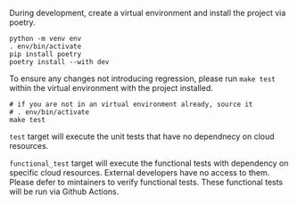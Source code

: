 During development, create a virtual environment and install the project via poetry.

```console
python -m venv env
. env/bin/activate
pip install poetry
poetry install --with dev
```

To ensure any changes not introducing regression, please run `make test` within the virtual environment
with the project installed.

```console
# if you are not in an virtual environment already, source it
# . env/bin/activate
make test
```

`test` target will execute the unit tests that have no dependnecy on cloud resources.

`functional_test` target will execute the functional tests with dependency on specific cloud resources.
External developers have no access to them. Please defer to mintainers to verify functional tests.
These functional tests will be run via Github Actions.
